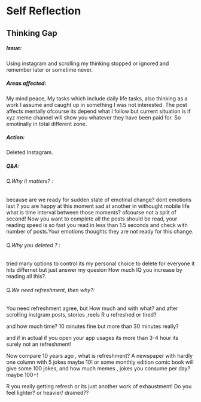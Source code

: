 # Self Reflection



## Thinking Gap

##### Issue:

Using instagram and scrolling my thinking stopped or ignored and remember later or sometime never.

##### Areas affected:

My mind peace, My tasks which include daily life tasks, also thinking as a work I assume and caught up in something I was not interested. The post affects mentally ofcourse  its depend what I follow but current situation is if xyz meme channel will show you whatever they have been paid for. So emotinally in total different zone.

##### Action:

Deleted Instagram. 

##### Q&A:

###### Q.Why it matters? :

 because are we ready for sudden state of emotinal change? dont emotions last ? you are  happy at this moment sad at another in withought mobile life what is time interval between those moments? ofcourse not a split of second! Now you want to complete all the posts should be read, your reading speed is so fast you read in less than 1.5 seconds and check with number  of posts.Your emotions thoughts they are not ready for this change. 

###### Q.Why you deleted ? :

tried many options to control its my personal choice to delete for everyone it hits differnet but just answer my quesion How much IQ you increase by reading all this?.

###### Q.We need refreshment, then why?:

You need refreshment agree, but How much and with what? and after scrolling instgram posts, stories ,reels R u refreshed or tired?

and how much time? 10 minutes fine but more than 30 minutes really?

and if in actual if you open your app usages its more than 3-4 hour its surely not an refreshment!

Now compare 10 years ago , what is refreshment? A newspaper with hardly one column with 5 jokes maybe 10! or some monthly edition comic book will give some 100 jokes, and how much memes , jokes you consume per day? maybe 100+!

R you really getting refresh or its just another work of exhaustment! Do you feel lighter? or heavier/ drained??
